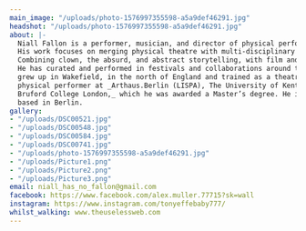 ```yaml
---
main_image: "/uploads/photo-1576997355598-a5a9def46291.jpg"
headshot: "/uploads/photo-1576997355598-a5a9def46291.jpg"
about: |-
  Niall Fallon is a performer, musician, and director of physical performance.
  His work focuses on merging physical theatre with multi-disciplinary practices.
  Combining clown, the absurd, and abstract storytelling, with film and multimedia.
  He has curated and performed in festivals and collaborations around the world. He
  grew up in Wakefield, in the north of England and trained as a theatre maker and
  physical performer at _Arthaus.Berlin (LISPA), The University of Kent, and Rose
  Bruford College London,_ which he was awarded a Master’s degree. He is currently
  based in Berlin.
gallery:
- "/uploads/DSC00521.jpg"
- "/uploads/DSC00548.jpg"
- "/uploads/DSC00584.jpg"
- "/uploads/DSC00741.jpg"
- "/uploads/photo-1576997355598-a5a9def46291.jpg"
- "/uploads/Picture1.png"
- "/uploads/Picture2.png"
- "/uploads/Picture3.png"
email: niall_has_no_fallon@gmail.com
facebook: https://www.facebook.com/alex.muller.77715?sk=wall
instagram: https://www.instagram.com/tonyeffebaby777/
whilst_walking: www.theuselessweb.com
---
```

